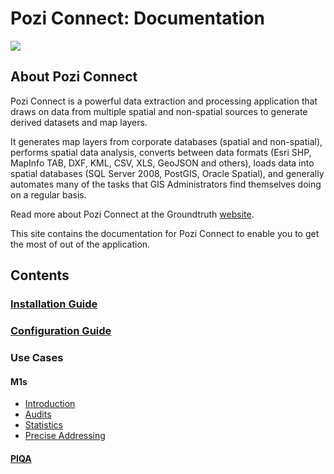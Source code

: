 # Pozi Connect: Documentation

![](https://i.imgur.com/baCP3vn.png)

## About Pozi Connect

Pozi Connect is a powerful data extraction and processing application that draws on data from multiple spatial and non-spatial sources to generate derived datasets and map layers.

It generates map layers from corporate databases (spatial and non-spatial), performs spatial data analysis, converts between data formats (Esri SHP, MapInfo TAB, DXF, KML, CSV, XLS, GeoJSON and others), loads data into spatial databases (SQL Server 2008, PostGIS, Oracle Spatial), and generally automates many of the tasks that GIS Administrators find themselves doing on a regular basis.

Read more about Pozi Connect at the Groundtruth [website](https://www.pozi.com/pozi-connect/).

This site contains the documentation for Pozi Connect to enable you to get the most of out of the application.

## Contents

### [Installation Guide](/poziconnect/installation)
### [Configuration Guide](/poziconnect/configuration)
### Use Cases

#### M1s
* [Introduction](/poziconnect/m1s)
* [Audits](/poziconnect/m1s/audits)
* [Statistics](/poziconnect/m1s/statistics)
* [Precise Addressing](/poziconnect/m1s/precise-addressing)

#### [PIQA](/poziconnect/piqa)
